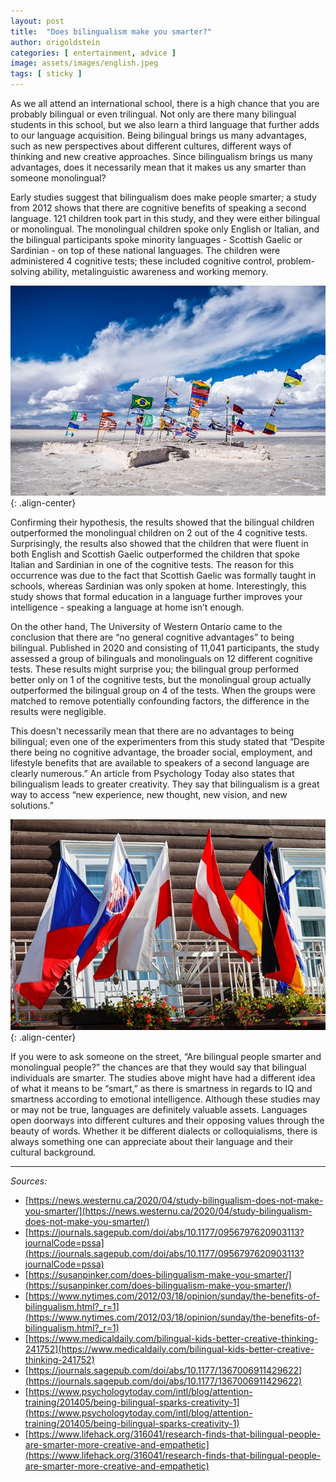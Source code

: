 ```yaml
---
layout: post
title:  "Does bilingualism make you smarter?"
author: origoldstein
categories: [ entertainment, advice ]
image: assets/images/english.jpeg
tags: [ sticky ]
---
```

As we all attend an international school, there is a high chance that you are probably bilingual or even trilingual. Not only are there many bilingual students in this school, but we also learn a third language that further adds to our language acquisition. Being bilingual brings us many advantages, such as new perspectives about different cultures, different ways of thinking and new creative approaches. Since bilingualism brings us many advantages, does it necessarily mean that it makes us any smarter than someone monolingual? 

Early studies suggest that bilingualism does make people smarter; a study from 2012 shows that there are cognitive benefits of speaking a second language. 121 children took part in this study, and they were either bilingual or monolingual. The monolingual children spoke only English or Italian, and the bilingual participants spoke minority languages - Scottish Gaelic or Sardinian - on top of these national languages. The children were administered 4 cognitive tests; these included cognitive control, problem-solving ability, metalinguistic awareness and working memory. 

![flags](/assets/images/flags.jpeg){: .align-center}

Confirming their hypothesis, the results showed that the bilingual children outperformed the monolingual children on 2 out of the 4 cognitive tests. Surprisingly, the results also showed that the children that were fluent in both English and Scottish Gaelic outperformed the children that spoke Italian and Sardinian in one of the cognitive tests. The reason for this occurrence was due to the fact that Scottish Gaelic was formally taught in schools, whereas Sardinian was only spoken at home. Interestingly, this study shows that formal education in a language further improves your intelligence - speaking a language at home isn’t enough.

On the other hand, The University of Western Ontario came to the conclusion that there are “no general cognitive advantages” to being bilingual. Published in 2020 and consisting of 11,041 participants, the study assessed a group of bilinguals and monolinguals on 12 different cognitive tests. These results might surprise you; the bilingual group performed better only on 1 of the cognitive tests, but the monolingual group actually outperformed the bilingual group on 4 of the tests. When the groups were matched to remove potentially confounding factors, the difference in the results were negligible.

This doesn't necessarily mean that there are no advantages to being bilingual; even one of the experimenters from this study stated that “Despite there being no cognitive advantage, the broader social, employment, and lifestyle benefits that are available to speakers of a second language are clearly numerous.” An article from Psychology Today also states that bilingualism leads to greater creativity. They say that bilingualism is a great way to access “new experience, new thought, new vision, and new solutions.”

![flags](/assets/images/flags2.jpeg){: .align-center}

If you were to ask someone on the street, “Are bilingual people smarter and monolingual people?” the chances are that they would say that bilingual individuals are smarter. The studies above might have had a different idea of what it means to be “smart,” as there is smartness in regards to IQ and smartness according to emotional intelligence. Although these studies may or may not be true, languages are definitely valuable assets. Languages open doorways into different cultures and their opposing values through the beauty of words. Whether it be different dialects or colloquialisms, there is always something one can appreciate about their language and their cultural background.

<hr>

*Sources:*
- [https://news.westernu.ca/2020/04/study-bilingualism-does-not-make-you-smarter/](https://news.westernu.ca/2020/04/study-bilingualism-does-not-make-you-smarter/)
- [https://journals.sagepub.com/doi/abs/10.1177/0956797620903113?journalCode=pssa](https://journals.sagepub.com/doi/abs/10.1177/0956797620903113?journalCode=pssa)
- [https://susanpinker.com/does-bilingualism-make-you-smarter/](https://susanpinker.com/does-bilingualism-make-you-smarter/)
- [https://www.nytimes.com/2012/03/18/opinion/sunday/the-benefits-of-bilingualism.html?_r=1](https://www.nytimes.com/2012/03/18/opinion/sunday/the-benefits-of-bilingualism.html?_r=1)
- [https://www.medicaldaily.com/bilingual-kids-better-creative-thinking-241752](https://www.medicaldaily.com/bilingual-kids-better-creative-thinking-241752)
- [https://journals.sagepub.com/doi/abs/10.1177/1367006911429622](https://journals.sagepub.com/doi/abs/10.1177/1367006911429622)
- [https://www.psychologytoday.com/intl/blog/attention-training/201405/being-bilingual-sparks-creativity-1](https://www.psychologytoday.com/intl/blog/attention-training/201405/being-bilingual-sparks-creativity-1)
- [https://www.lifehack.org/316041/research-finds-that-bilingual-people-are-smarter-more-creative-and-empathetic](https://www.lifehack.org/316041/research-finds-that-bilingual-people-are-smarter-more-creative-and-empathetic)

